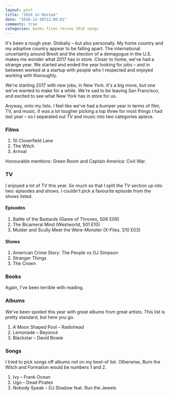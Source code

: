 ```yaml
---
layout: post
title: "2016 in Review"
date: "2016-12-30T12:00:01"
comments: true
categories: books films review 2016 songs
---
```


It's been a rough year. Globally – but also personally. My home country and my adoptive country appear to be falling apart. The international uncertainty around Brexit and the election of a demagogue in the U.S. makes me wonder what 2017 has in store. Closer to home, we've had a strange year. We started and ended the year looking for jobs – and in between worked at a startup with people who I respected and enjoyed working with thoroughly.

We're starting 2017 with new jobs, in New York. It's a big move, but one we've wanted to make for a while. We're sad to be leaving San Francisco, and excited to see what New York has in store for us.

Anyway, onto my lists. I feel like we've had a bumper year in terms of film, TV, and music. It was a lot tougher picking a top three for most things I had last year – so I separated out TV and music into two categories apiece.

### Films

1. 10 Cloverfield Lane
2. The Witch
3. Arrival

Honourable mentions: Green Room and Captain America: Civil War.

### TV

I enjoyed a lot of TV this year. So much so that I split the TV section up into two: episodes and shows. I couldn't pick a favourite episode from the shows listed.

#### Episodes

1. Battle of the Bastards (Game of Thrones, S06 E09)
2. The Bicameral Mind (Westworld, S01 E10)
3. Mulder and Scully Meet the Were-Monster (X-Files, S10 E03)

#### Shows

1. American Crime Story: The People vs OJ Simpson
2. Stranger Things
3. The Crown

### Books

Again, I've been terrible with reading.

### Albums

We've been spoiled this year with great albums from great artists. This list is pretty standard, but here you go.

1. A Moon Shaped Pool – Radiohead
2. Lemonade – Beyoncé
3. Blackstar – David Bowie

### Songs

I tried to pick songs off albums not on my best-of list. Otherwise, Burn the Witch and Formation would be numbers 1 and 2.

1. Ivy – Frank Ocean
2. Ugo – Dead Pirates
3. Nobody Speak – DJ Shadow feat. Run the Jewels

